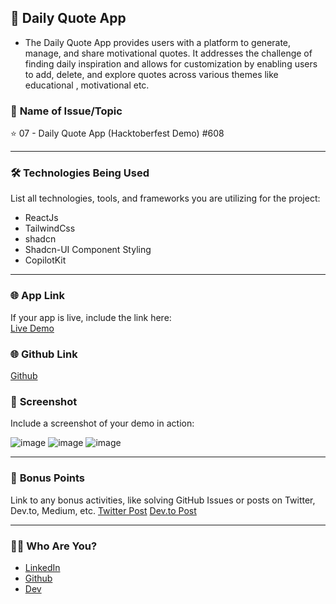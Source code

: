 ## 🚀 **Daily Quote App**
- The Daily Quote App provides users with a platform to generate, manage, and share motivational quotes. It addresses the challenge of finding daily inspiration and allows for customization by enabling users to add, delete, and explore quotes across various themes like educational , motivational etc.
  
### 📝 **Name of Issue/Topic**

⭐ 07 - Daily Quote App (Hacktoberfest Demo) #608

---

### 🛠️ **Technologies Being Used**

List all technologies, tools, and frameworks you are utilizing for the project:

- ReactJs
- TailwindCss
- shadcn
- Shadcn-UI Component Styling
- CopilotKit

---

### 🌐 **App Link**

If your app is live, include the link here:  
[Live Demo](https://jarvis-quote.vercel.app/)

### 🌐 **Github Link**
[Github](https://github.com/nitesh2920/JarvisQuote)

### 📸 **Screenshot**

Include a screenshot of your demo in action:  

![image](https://github.com/user-attachments/assets/ea407670-2ea3-47f5-96fc-8f1feeefffd1)
![image](https://github.com/user-attachments/assets/1e41ad52-b8e2-4cb1-b196-ce059159dfeb)
![image](https://github.com/user-attachments/assets/c5b1a3ed-7b42-4861-8e94-4047c83d21b6)

---

### 🎯 **Bonus Points**

Link to any bonus activities, like solving GitHub Issues or posts on Twitter, Dev.to, Medium, etc.
[Twitter Post](https://x.com/NITESHoak/status/1851594320169623598)
[Dev.to Post](https://dev.to/niteshoak/quiz-app-generator-53oe)

---


### 🙋‍♂️ **Who Are You?**
- [LinkedIn](https://www.linkedin.com/in/nitesh-tiwari-oak/)
- [Github](github.com/nitesh2920)
- [Dev](https://dev.to/niteshoak)


